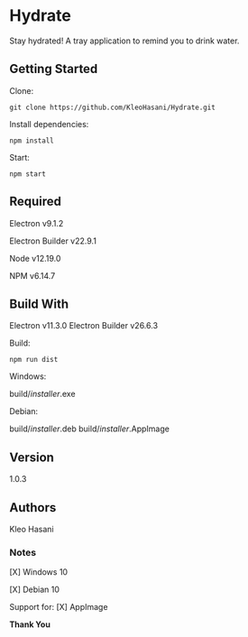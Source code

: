 # Hydrate

Stay hydrated! A tray application to remind you to drink water.

## Getting Started

Clone:

```
git clone https://github.com/KleoHasani/Hydrate.git
```

Install dependencies:

```
npm install
```

Start:

```
npm start
```

## Required

Electron v9.1.2

Electron Builder v22.9.1

Node v12.19.0

NPM v6.14.7

## Build With

Electron v11.3.0
Electron Builder v26.6.3

Build:

```
npm run dist
```

Windows:

build/_installer_.exe

Debian:

build/_installer_.deb
build/_installer_.AppImage

## Version

1.0.3

## Authors

Kleo Hasani

### Notes

[X] Windows 10

[X] Debian 10

Support for:
[X] AppImage

**Thank You**
